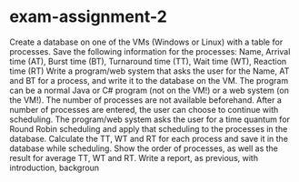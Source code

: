 # exam-assignment-2
Create a database on one of the VMs (Windows or Linux) with a table for processes. Save the following information for the processes: Name, Arrival time (AT), Burst time (BT), Turnaround time (TT), Wait time (WT), Reaction time (RT) Write a program/web system that asks the user for the Name, AT and BT for a process, and write it to the database on the VM. The program can be a normal Java or C# program (not on the VM!) or a web system (on the VM!). The number of processes are not available beforehand. After a number of processes are entered, the user can choose to continue with scheduling. The program/web system asks the user for a time quantum for Round Robin scheduling and apply that scheduling to the processes in the database. Calculate the TT, WT and RT for each process and save it in the database while scheduling. Show the order of processes, as well as the result for average TT, WT and RT. Write a report, as previous, with introduction, backgroun
